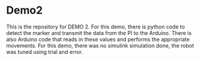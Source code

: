# Demo2
This is the repository for DEMO 2.
For this demo, there is python code to detect the marker and transmit the data from the PI to the Arduino.
There is also Arduino code that reads in these values and performs the appropriate movements.
For this demo, there was no simulink simulation done, the robot was tuned using trial and error. 

